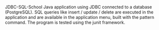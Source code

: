 JDBC-SQL-School
Java application using JDBC connected to a database (PostgreSQL). 
SQL queries like insert / update / delete are executed in the application and are available in the application menu, built with the pattern command.
The program is tested using the junit framework.
